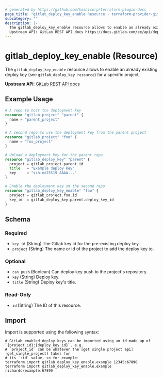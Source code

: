 ```yaml
---
# generated by https://github.com/hashicorp/terraform-plugin-docs
page_title: "gitlab_deploy_key_enable Resource - terraform-provider-gitlab"
subcategory: ""
description: |-
  The gitlab_deploy_key_enable resource allows to enable an already existing deploy key (see gitlab_deploy_key resource) for a specific project.
  Upstream API: GitLab REST API docs https://docs.gitlab.com/ee/api/deploy_keys.html#enable-a-deploy-key
---
```


# gitlab_deploy_key_enable (Resource)

The `gitlab_deploy_key_enable` resource allows to enable an already existing deploy key (see `gitlab_deploy_key resource`) for a specific project.

**Upstream API**: [GitLab REST API docs](https://docs.gitlab.com/ee/api/deploy_keys.html#enable-a-deploy-key)

## Example Usage

```terraform
# A repo to host the deployment key
resource "gitlab_project" "parent" {
  name = "parent_project"
}

# A second repo to use the deployment key from the parent project
resource "gitlab_project" "foo" {
  name = "foo_project"
}

# Upload a deployment key for the parent repo
resource "gitlab_deploy_key" "parent" {
  project = gitlab_project.parent.id
  title   = "Example deploy key"
  key     = "ssh-ed25519 AAAA..."
}

# Enable the deployment key on the second repo
resource "gitlab_deploy_key_enable" "foo" {
  project = gitlab_project.foo.id
  key_id  = gitlab_deploy_key.parent.deploy_key_id
}
```

<!-- schema generated by tfplugindocs -->
## Schema

### Required

- `key_id` (String) The Gitlab key id for the pre-existing deploy key
- `project` (String) The name or id of the project to add the deploy key to.

### Optional

- `can_push` (Boolean) Can deploy key push to the project's repository.
- `key` (String) Deploy key.
- `title` (String) Deploy key's title.

### Read-Only

- `id` (String) The ID of this resource.

## Import

Import is supported using the following syntax:

```shell
# GitLab enabled deploy keys can be imported using an id made up of `{project_id}:{deploy_key_id}`, e.g.
# `project_id` can be whatever the [get single project api][get_single_project] takes for
# its `:id` value, so for example:
terraform import gitlab_deploy_key_enable.example 12345:67890
terraform import gitlab_deploy_key_enable.example richardc/example:67890
```
